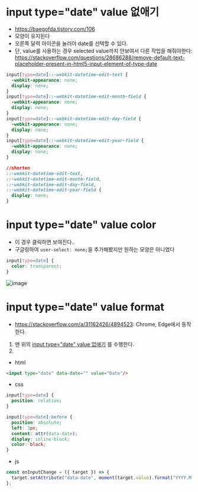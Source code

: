 # input type="date" value 없애기
- https://baegofda.tistory.com/106
- 모양이 유지된다
- 오른쪽 달력 아이콘을 눌러야 date를 선택할 수 있다.
- 단, value를 사용하는 경우 selected value까지 안보여서 다른 작업을 해줘야한다: https://stackoverflow.com/questions/28686288/remove-default-text-placeholder-present-in-html5-input-element-of-type-date 
```css
input[type=date]::-webkit-datetime-edit-text {
  -webkit-appearance: none;
  display: none;
}
input[type=date]::-webkit-datetime-edit-month-field {
  -webkit-appearance: none;
  display: none;
}
input[type=date]::-webkit-datetime-edit-day-field {
  -webkit-appearance: none;
  display: none;
}
input[type=date]::-webkit-datetime-edit-year-field {
  -webkit-appearance: none;
  display: none;
}

//shorten
::-webkit-datetime-edit-text,
::-webkit-datetime-edit-month-field,
::-webkit-datetime-edit-day-field,
::-webkit-datetime-edit-year-field {
  display: none;
}
```

# input type="date" value color
- 이 경우 클릭하면 보여진다..
- 구글링하여 `user-select: none;`을 추가해봤지만 원하는 모양은 아니었다
```css
input[type=date] {
  color: transparent;
}
```
![image](https://user-images.githubusercontent.com/40855076/135221235-569be202-7e5c-4fd9-9e60-5eeceb7a9080.png)

# input type="date" value format
- https://stackoverflow.com/a/31162426/4894523: Chrome, Edge에서 동작한다.
1. 맨 위의 [input type="date" value 없애기](https://github.com/wooooooood/Today-I-Learned/new/master/CSS#input-typedate-value-%EC%97%86%EC%95%A0%EA%B8%B0) 를 수행한다.
2.
- html
```html
<input type="date" data-date="" value="Date"/>
```
- css
```css
input[type=date] {
  position: relative;
}

input[type=date]:before {
  position: absolute;
  left: 3px;
  content: attr(data-date);
  display: inline-block;
  color: black;
}
```
- js
```js
const onInputChange = ({ target }) => {
  target.setAttribute("data-date", moment(target.value).format("YYYY.M.D"));
};
```
